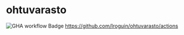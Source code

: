 # ohtuvarasto

![GHA workflow Badge](https://github.com/Iroguin/ohtuvarasto/workflows/CI/badge.svg)
https://github.com/Iroguin/ohtuvarasto/actions
